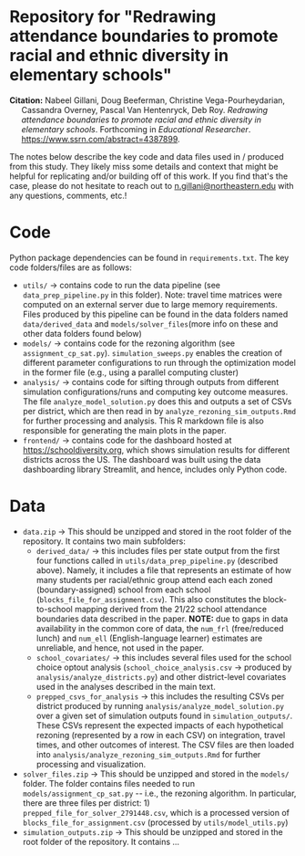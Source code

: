 # Repository for "Redrawing attendance boundaries to promote racial and ethnic diversity in elementary schools"

<div id="refs" class="references csl-bib-body hanging-indent">

<div id="ref-xie2018" class="csl-entry">

**Citation:**
Nabeel Gillani, Doug Beeferman, Christine Vega-Pourheydarian, Cassandra Overney, Pascal Van Hentenryck, Deb Roy. *Redrawing attendance boundaries to promote racial and ethnic diversity in elementary schools*. Forthcoming in *Educational Researcher*.
<https://www.ssrn.com/abstract=4387899>.

</div>

</div>

The notes below describe the key code and data files used in / produced from this study.  They likely miss some details and context that might be helpful for replicating and/or building off of this work.  If you find that's the case, please do not hesitate to reach out to <n.gillani@northeastern.edu> with any questions, comments, etc.!

# Code

Python package dependencies can be found in `requirements.txt`.  The key code folders/files are as follows:

* `utils/` -> contains code to run the data pipeline (see `data_prep_pipeline.py` in this folder).  Note: travel time matrices were computed on an external server due to large memory requirements.  Files produced by this pipeline can be found in the data folders named `data/derived_data` and `models/solver_files`(more info on these and other data folders found below)
* `models/` -> contains code for the rezoning algorithm (see `assignment_cp_sat.py`).  `simulation_sweeps.py` enables the creation of different parameter configurations to run through the optimization model in the former file (e.g., using a parallel computing cluster)
* `analysis/` -> contains code for sifting through outputs from different simulation configurations/runs and computing key outcome measures.  The file `analyze_model_solution.py` does this and outputs a set of CSVs per district, which are then read in by `analyze_rezoning_sim_outputs.Rmd` for further processing and analysis.  This R markdown file is also responsible for generating the main plots in the paper.  
* `frontend/` -> contains code for the dashboard hosted at <https://schooldiversity.org>, which shows simulation results for different districts across the US.  The dashboard was built using the data dashboarding library Streamlit, and hence, includes only Python code.  

# Data

* `data.zip` -> This should be unzipped and stored in the root folder of the repository.  It contains two main subfolders:
	- `derived_data/` -> this includes files per state output from the first four functions called in `utils/data_prep_pipeline.py` (described above).  Namely, it includes a file that represents an estimate of how many students per racial/ethnic group attend each each zoned (boundary-assigned) school from each school (`blocks_file_for_assignment.csv`).  This also constitutes the block-to-school mapping derived from the 21/22 school attendance boundaries data described in the paper.  **NOTE:** due to gaps in data availability in the common core of data, the `num_frl` (free/reduced lunch) and `num_ell` (English-language learner) estimates are unreliable, and hence, not used in the paper.
	- `school_covariates/` -> this includes several files used for the school choice optout analysis (`school_choice_analysis.csv` -> produced by `analysis/analyze_districts.py`) and other district-level covariates used in the analyses described in the main text.
	- `prepped_csvs_for_analysis` -> this includes the resulting CSVs per district produced by running `analysis/analyze_model_solution.py` over a given set of simulation outputs found in `simulation_outputs/`.  These CSVs represent the expected impacts of each hypothetical rezoning (represented by a row in each CSV) on integration, travel times, and other outcomes of interest.  The CSV files are then loaded into `analysis/analyze_rezoning_sim_outputs.Rmd` for further processing and visualization.
* `solver_files.zip` -> This should be unzipped and stored in the `models/` folder.  The folder contains files needed to run `models/assignment_cp_sat.py` -- i.e., the rezoning algorithm.  In particular, there are three files per district: 1) `prepped_file_for_solver_2791448.csv`, which is a processed version of `blocks_file_for_assignment.csv` (processed by `utils/model_utils.py`)
* `simulation_outputs.zip` -> This should be unzipped and stored in the root folder of the repository.  It contains ...
